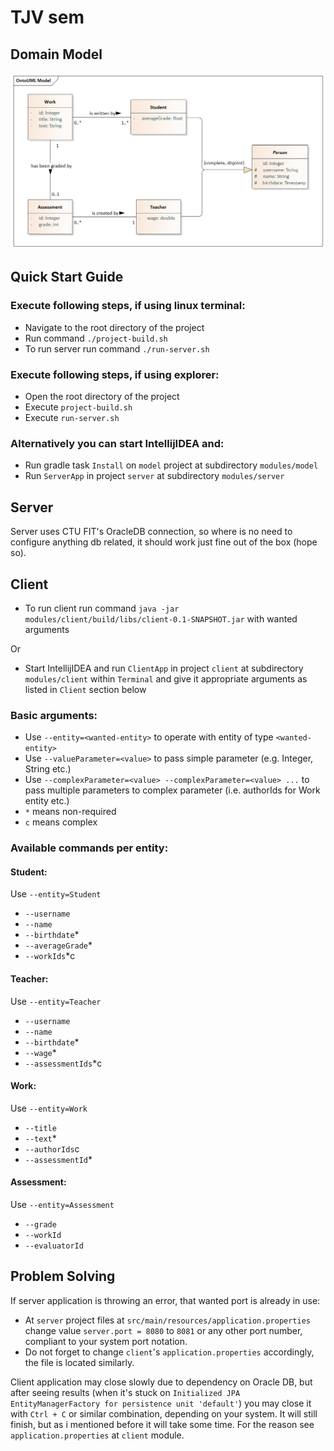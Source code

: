 # TJV sem

## Domain Model

![domain-model](resources/DomainModel.png)

## Quick Start Guide

### Execute following steps, if using linux terminal:

- Navigate to the root directory of the project
- Run command `./project-build.sh`
- To run server run command `./run-server.sh`

### Execute following steps, if using explorer:

- Open the root directory of the project
- Execute `project-build.sh`
- Execute `run-server.sh`

### Alternatively you can start IntellijIDEA and:

- Run gradle task `Install` on `model` project at subdirectory `modules/model`
- Run `ServerApp` in project `server` at subdirectory `modules/server`

## Server

Server uses CTU FIT's OracleDB connection, so where is no need to configure anything db related, it should work just fine out of the box (hope so).

## Client

- To run client run command `java -jar modules/client/build/libs/client-0.1-SNAPSHOT.jar` with wanted arguments

Or

- Start IntellijIDEA and run `ClientApp` in project `client` at subdirectory `modules/client` within `Terminal` and give it appropriate arguments as listed in `Client` section below

### Basic arguments:

- Use `--entity=<wanted-entity>` to operate with entity of type `<wanted-entity>`
- Use `--valueParameter=<value>` to pass simple parameter (e.g. Integer, String etc.)
- Use `--complexParameter=<value> --complexParameter=<value> ...` to pass multiple parameters to complex parameter (i.e. authorIds for Work entity etc.)
- `*` means non-required 
- `c` means complex

### Available commands per entity:

#### Student:

Use `--entity=Student`

- `--username`
- `--name`
- `--birthdate`*
- `--averageGrade`*
- `--workIds`*c


#### Teacher:

Use `--entity=Teacher`

- `--username`
- `--name`
- `--birthdate`*
- `--wage`*
- `--assessmentIds`*c

#### Work:

Use `--entity=Work`

- `--title`
- `--text`*
- `--authorIds`c
- `--assessmentId`*

#### Assessment:

Use `--entity=Assessment`

- `--grade`
- `--workId`
- `--evaluatorId`

## Problem Solving

If server application is throwing an error, that wanted port is already in use:

- At `server` project files at `src/main/resources/application.properties` change value `server.port = 8080` to `8081` or any other port number, compliant to your system port notation.
- Do not forget to change `client`'s `application.properties` accordingly, the file is located similarly.

Client application may close slowly due to dependency on Oracle DB, but after seeing results (when it's stuck on `Initialized JPA EntityManagerFactory for persistence unit 'default'`) you may close it with `Ctrl + C` or similar combination, depending on your system. It will still finish, but as i mentioned before it will take some time. For the reason see `application.properties` at `client` module. 